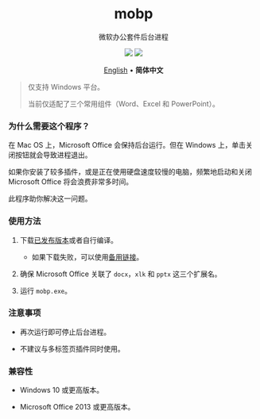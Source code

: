 <div align="center">
<h1>mobp</h1>
<p>微软办公套件后台进程</p>
<img src="https://flat.badgen.net/github/release/kkocdko/mobp?color=4caf50">
<img src="https://flat.badgen.net/github/license/kkocdko/mobp?color=4caf50">
<p>
<a href="README.md">English</a>
•
<b>简体中文</b>
</p>
</div>

> 仅支持 Windows 平台。
>
> 当前仅适配了三个常用组件（Word、Excel 和 PowerPoint）。

### 为什么需要这个程序？

在 Mac OS 上，Microsoft Office 会保持后台运行。但在 Windows 上，单击关闭按钮就会导致进程退出。

如果你安装了较多插件，或是正在使用硬盘速度较慢的电脑，频繁地启动和关闭 Microsoft Office 将会浪费非常多时间。

此程序助你解决这一问题。

### 使用方法

1. 下载[已发布版本](https://github.com/kkocdko/mobp/releases)或者自行编译。
    * 如果下载失败，可以使用[备用链接](https://pan.baidu.com/s/1LSWH7VVOYew7Anr05ZAbFw)。

2. 确保 Microsoft Office 关联了 `docx`，`xlk` 和 `pptx` 这三个扩展名。

3. 运行 `mobp.exe`。

### 注意事项

* 再次运行即可停止后台进程。

* 不建议与多标签页插件同时使用。

### 兼容性

* Windows 10 或更高版本。

* Microsoft Office 2013 或更高版本。

